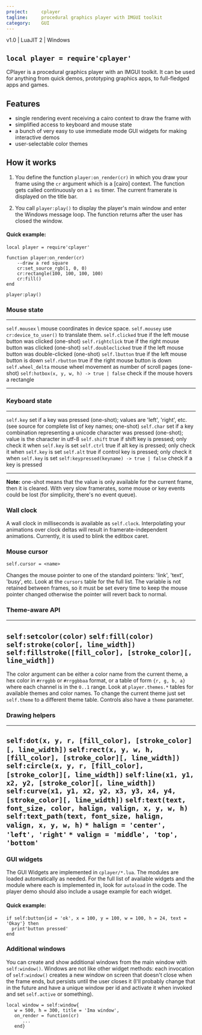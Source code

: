 ```yaml
---
project:     cplayer
tagline:     procedural graphics player with IMGUI toolkit
category:    GUI
---
```


v1.0 | LuaJIT 2 | Windows

## `local player = require'cplayer'`

CPlayer is a procedural graphics player with an IMGUI toolkit. It can be used for anything from quick demos,
prototyping graphics apps, to full-fledged apps and games.

## Features

  * single rendering event receiving a cairo context to draw the frame with
  * simplified access to keyboard and mouse state
  * a bunch of very easy to use immediate mode GUI widgets for making interactive demos
  * user-selectable color themes

## How it works

1. You define the function `player:on_render(cr)` in which you draw your frame using the `cr` argument
which is a [cairo] context. The function gets called continuously on a `1 ms` timer.
The current framerate is displayed on the title bar.

2. You call `player:play()` to display the player's main window and enter the Windows message loop.
The function returns after the user has closed the window.

#### Quick example:

~~~{.lua}
local player = require'cplayer'

function player:on_render(cr)
    --draw a red square
    cr:set_source_rgb(1, 0, 0)
    cr:rectangle(100, 100, 100, 100)
    cr:fill()
end

player:play()
~~~

### Mouse state

---------------------------------------------- ----------------------------------------------
`self.mousex` \                                mouse coordinates in device space.
`self.mousey`                                  use `cr:device_to_user()` to translate them.
`self.clicked`                                 true if the left mouse button was clicked (one-shot)
`self.rightclick`                              true if the right mouse button was clicked (one-shot)
`self.doubleclicked`                           true if the left mouse button was double-clicked (one-shot)
`self.lbutton`                                 true if the left mouse button is down
`self.rbutton`                                 true if the right mouse button is down
`self.wheel_delta`                             mouse wheel movement as number of scroll pages (one-shot)
`self:hotbox(x, y, w, h) -> true | false`      check if the mouse hovers a rectangle
---------------------------------------------- ----------------------------------------------

### Keyboard state

---------------------------------------------- ----------------------------------------------
`self.key`                                     set if a key was pressed (one-shot); values are 'left', 'right', etc. (see source for complete list of key names; one-shot)
`self.char`                                    set if a key combination representing a unicode character was pressed (one-shot); value is the character in utf-8
`self.shift`                                   true if shift key is pressed; only check it when `self.key` is set
`self.ctrl`                                    true if alt key is pressed; only check it when `self.key` is set
`self.alt`                                     true if control key is pressed; only check it when `self.key` is set
`self:keypressed(keyname) -> true | false`     check if a key is pressed
---------------------------------------------- ----------------------------------------------

**Note:** one-shot means that the value is only available for the current frame, then it is cleared.
With very slow framerates, some mouse or key events could be lost (for simplicity, there's no event queue).

### Wall clock

A wall clock in milliseconds is available as `self.clock`. Interpolating your animations over clock deltas will
result in framerate-independent animations. Currently, it is used to blink the editbox caret.

### Mouse cursor

	self.cursor = <name>

Changes the mouse pointer to one of the standard pointers: 'link', 'text', 'busy', etc.
Look at the `cursors` table for the full list. The variable is not retained between frames,
so it must be set every time to keep the mouse pointer changed otherwise the pointer will revert back to normal.

### Theme-aware API

--------------------------------------------------------------
`self:setcolor(color)`
`self:fill(color)`
`self:stroke(color[, line_width])`
`self:fillstroke([fill_color], [stroke_color][, line_width])`
--------------------------------------------------------------

The color argument can be either a color name from the current theme, a hex color in `#rrggbb` or `#rrggbbaa` format,
or a table of form `{r, g, b, a}` where each channel is in the `0..1` range.
Look at `player.themes.*` tables for available themes and color names.
To change the current theme just set `self.theme` to a different theme table. Controls also have a `theme` parameter.

### Drawing helpers

--------------------------------------------------------------
`self:dot(x, y, r, [fill_color], [stroke_color][, line_width])`
`self:rect(x, y, w, h, [fill_color], [stroke_color][, line_width])`
`self:circle(x, y, r, [fill_color], [stroke_color][, line_width])`
`self:line(x1, y1, x2, y2, [stroke_color][, line_width])`
`self:curve(x1, y1, x2, y2, x3, y3, x4, y4, [stroke_color][, line_width])`
`self:text(text, font_size, color, halign, valign, x, y, w, h)`
`self:text_path(text, font_size, halign, valign, x, y, w, h)`
 `* halign = 'center', 'left', 'right'`
 `* valign = 'middle', 'top', 'bottom'`
--------------------------------------------------------------

### GUI widgets

The GUI Widgets are implemented in `cplayer/*.lua`. The modules are loaded automatically as needed.
For the full list of available widgets and the module where each is implemented in, look for `autoload` in the code.
The player demo should also include a usage example for each widget.

#### Quick example:

~~~{.lua}
if self:button{id = 'ok', x = 100, y = 100, w = 100, h = 24, text = 'Okay'} then
  print'button pressed'
end
~~~

### Additional windows

You can create and show additional windows from the main window with `self:window()`.
Windows are not like other widget methods: each invocation of `self:window()` creates a new window on screen
that doesn't close when the frame ends, but persists until the user closes it
(I'll probably change that in the future and have a unique window per id and activate it when invoked and
set `self.active` or something).

~~~{.lua}
local window = self:window{
   w = 500, h = 300, title = 'Ima window',
   on_render = function(cr)
      ...
   end}
~~~
